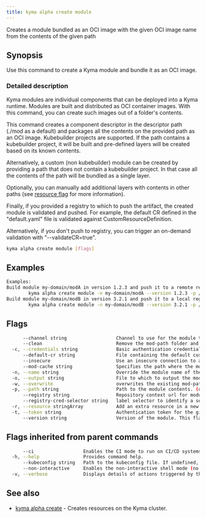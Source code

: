 ```yaml
---
title: kyma alpha create module
---
```


Creates a module bundled as an OCI image with the given OCI image name from the contents of the given path

## Synopsis

Use this command to create a Kyma module and bundle it as an OCI image.

### Detailed description

Kyma modules are individual components that can be deployed into a Kyma runtime. Modules are built and distributed as OCI container images. 
With this command, you can create such images out of a folder's contents.

This command creates a component descriptor in the descriptor path (./mod as a default) and packages all the contents on the provided path as an OCI image.
Kubebuilder projects are supported. If the path contains a kubebuilder project, it will be built and pre-defined layers will be created based on its known contents.

Alternatively, a custom (non kubebuilder) module can be created by providing a path that does not contain a kubebuilder project. In that case all the contents of the path will be bundled as a single layer.

Optionally, you can manually add additional layers with contents in other paths (see [resource flag](#flags) for more information).

Finally, if you provided a registry to which to push the artifact, the created module is validated and pushed. For example, the default CR defined in the \"default.yaml\" file is validated against CustomResourceDefinition.

Alternatively, if you don't push to registry, you can trigger an on-demand validation with "--validateCR=true".


```bash
kyma alpha create module [flags]
```

## Examples

```bash
Examples:
Build module my-domain/modA in version 1.2.3 and push it to a remote registry
		kyma alpha create module -n my-domain/modA --version 1.2.3 -p /path/to/module --registry https://dockerhub.com
Build module my-domain/modB in version 3.2.1 and push it to a local registry "unsigned" subfolder without tls
		kyma alpha create module -n my-domain/modB --version 3.2.1 -p /path/to/module --registry http://localhost:5001/unsigned --insecure

```

## Flags

```bash
      --channel string                  Channel to use for the module template. (default "regular")
      --clean                           Remove the mod-path folder and all its contents at the end.
  -c, --credentials string              Basic authentication credentials for the given registry in the format user:password
      --default-cr string               File containing the default custom resource of the module. If the module is a kubebuilder project, the default CR will be automatically detected.
      --insecure                        Use an insecure connection to access the registry.
      --mod-cache string                Specifies the path where the module artifacts are locally cached to generate the image. If the path already has a module, use the overwrite flag to overwrite it. (default "./mod")
  -n, --name string                     Override the module name of the kubebuilder project. If the module is not a kubebuilder project, this flag is mandatory.
  -o, --output string                   File to which to output the module template if the module is uploaded to a registry (default "template.yaml")
  -w, --overwrite                       overwrites the existing mod-path directory if it exists
  -p, --path string                     Path to the module contents. (default current directory)
      --registry string                 Repository context url for module to upload. The repository url will be automatically added to the repository contexts in the module
      --registry-cred-selector string   label selector to identify a secret of type kubernetes.io/dockerconfigjson (that needs to be created externally) which allows the image to be accessed in private image registries. This can be used if you push your module to a registry with authenticated access. Example: "label1=value1,label2=value2"
  -r, --resource stringArray            Add an extra resource in a new layer with format <NAME:TYPE@PATH>. It is also possible to provide only a path; name will default to the last path element and type to 'helm-chart'
  -t, --token string                    Authentication token for the given registry (alternative to basic authentication).
      --version string                  Version of the module. This flag is mandatory.
```

## Flags inherited from parent commands

```bash
      --ci                  Enables the CI mode to run on CI/CD systems. It avoids any user interaction (such as no dialog prompts) and ensures that logs are formatted properly in log files (such as no spinners for CLI steps).
  -h, --help                Provides command help.
      --kubeconfig string   Path to the kubeconfig file. If undefined, Kyma CLI uses the KUBECONFIG environment variable, or falls back "/$HOME/.kube/config".
      --non-interactive     Enables the non-interactive shell mode (no colorized output, no spinner).
  -v, --verbose             Displays details of actions triggered by the command.
```

## See also

* [kyma alpha create](kyma_alpha_create.md)	 - Creates resources on the Kyma cluster.

